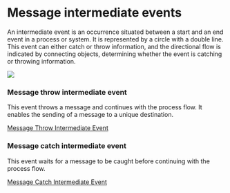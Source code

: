 # Message intermediate events

An intermediate event is an occurrence situated between a start and an end event in a process or system. It is represented by a circle with a double line. This event can either catch or throw information, and the directional flow is indicated by connecting objects, determining whether the event is catching or throwing information.

![](https://s3.eu-west-1.amazonaws.com/docx.flowx.ai/release34/intermediate_message_events.png)

### Message throw intermediate event

This event throws a message and continues with the process flow.
It enables the sending of a message to a unique destination.

[Message Throw Intermediate Event](message-throw-intermediate-event.md)
      
### Message catch intermediate event

This event waits for a message to be caught before continuing with the process flow.

[Message Catch Intermediate Event](message-catch-intermediate-event.md)